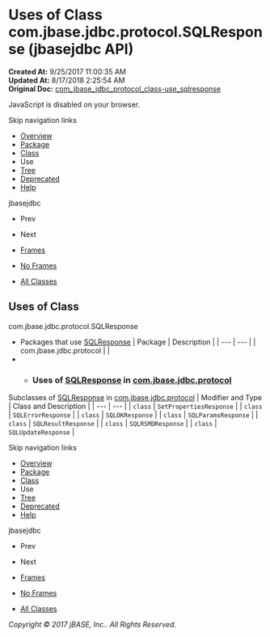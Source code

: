 # Uses of Class com.jbase.jdbc.protocol.SQLResponse (jbasejdbc   API)

**Created At:** 9/25/2017 11:00:35 AM  
**Updated At:** 8/17/2018 2:25:54 AM  
**Original Doc:** [com_jbase_jdbc_protocol_class-use_sqlresponse](https://docs.jbase.com/39241-class-use/com_jbase_jdbc_protocol_class-use_sqlresponse)  

<!--<br>    try {<br>        if (location.href.indexOf('is-external=true') == -1) {<br>            parent.document.title="Uses of Class com.jbase.jdbc.protocol.SQLResponse (jbasejdbc   API)";<br>        }<br>    }<br>    catch(err) {<br>    }<br>//-->
JavaScript is disabled on your browser.

Skip navigation links

- [Overview](../../../../../overview-summary.html)
- [Package](./../../com.jbase.jdbc.protocol-%28jbasejdbc---api%29)
- [Class](./../../sqlresponse-%28jbasejdbc---api%29 "class in com.jbase.jdbc.protocol")
- Use
- [Tree](./../../com.jbase.jdbc.protocol-class-hierarchy-%28jbasejdbc---api%29)
- [Deprecated](../../../../../deprecated-list.html)
- [Help](../../../../../help-doc.html)


jbasejdbc <br>

- Prev
- Next


- [Frames](./.)
- [No Frames](./.)


- [All Classes](../../../../../allclasses-noframe.html)


<!--<br>  allClassesLink = document.getElementById("allclasses\_navbar\_top");<br>  if(window==top) {<br>    allClassesLink.style.display = "block";<br>  }<br>  else {<br>    allClassesLink.style.display = "none";<br>  }<br>  //-->

## Uses of Class
com.jbase.jdbc.protocol.SQLResponse

- Packages that use [SQLResponse](./../../sqlresponse-%28jbasejdbc---api%29 "class in com.jbase.jdbc.protocol") | Package | Description |
| --- | --- |
| com.jbase.jdbc.protocol |   |
- - ### Uses of [SQLResponse](./../../sqlresponse-%28jbasejdbc---api%29 "class in com.jbase.jdbc.protocol") in [com.jbase.jdbc.protocol](./../../com.jbase.jdbc.protocol-%28jbasejdbc---api%29)


Subclasses of [SQLResponse](./../../sqlresponse-%28jbasejdbc---api%29 "class in com.jbase.jdbc.protocol") in [com.jbase.jdbc.protocol](./../../com.jbase.jdbc.protocol-%28jbasejdbc---api%29) | Modifier and Type | Class and Description |
| --- | --- |
| `class` | `SetPropertiesResponse`  |
| `class` | `SQLErrorResponse`  |
| `class` | `SQLOKResponse`  |
| `class` | `SQLParamsResponse`  |
| `class` | `SQLResultResponse`  |
| `class` | `SQLRSMDResponse`  |
| `class` | `SQLUpdateResponse`  |

Skip navigation links

- [Overview](../../../../../overview-summary.html)
- [Package](./../../com.jbase.jdbc.protocol-%28jbasejdbc---api%29)
- [Class](./../../sqlresponse-%28jbasejdbc---api%29 "class in com.jbase.jdbc.protocol")
- Use
- [Tree](./../../com.jbase.jdbc.protocol-class-hierarchy-%28jbasejdbc---api%29)
- [Deprecated](../../../../../deprecated-list.html)
- [Help](../../../../../help-doc.html)


jbasejdbc <br>

- Prev
- Next


- [Frames](./.)
- [No Frames](./.)


- [All Classes](../../../../../allclasses-noframe.html)


<!--<br>  allClassesLink = document.getElementById("allclasses\_navbar\_bottom");<br>  if(window==top) {<br>    allClassesLink.style.display = "block";<br>  }<br>  else {<br>    allClassesLink.style.display = "none";<br>  }<br>  //-->

*Copyright © 2017 jBASE, Inc.. All Rights Reserved.*
